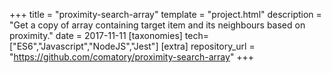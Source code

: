 +++
title = "proximity-search-array"
template = "project.html"
description = "Get a copy of array containing target item and its neighbours based on proximity."
date = 2017-11-11
[taxonomies]
tech=["ES6","Javascript","NodeJS","Jest"]
[extra]
repository_url = "https://github.com/comatory/proximity-search-array"
+++
